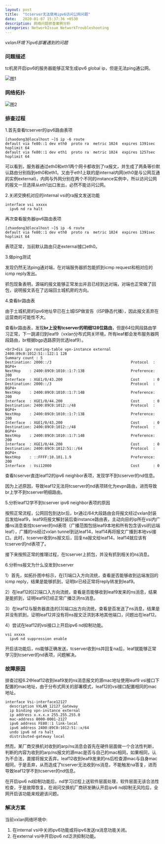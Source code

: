 ```yaml
---
layout: post
title:  "tcserver无法使用ipv6访问公网问题"
date:   2020-01-07 15:37:36 +0530
description: 网络问题排查案例分析
categories: NetworkIssue NetworkTroubleshooting
---
```


_vxlan环境下ipv6部署遇到的问题_

### 问题描述

tc机房开启ipv6的服务器能够正常生成ipv6 global ip，但是无法ping通公网。

![图1](https://raw.githubusercontent.com/NetprogDong/image_repo/master/image_blog/B3D4EC31-FF95-4824-BEF0-51912D263C37.png "图1")

### 网络拓扑

![图2](https://raw.githubusercontent.com/NetprogDong/image_repo/master/image_blog/995284BB-AEE3-4D2D-8AE9-884BC32DE4C3.png "图2")

### 排查过程

1.首先查看tcserver的ipv6路由表项

```
[zhaodong3@localhost ~]$ ip -6 route
default via fe80::1 dev eth0  proto ra  metric 1024  expires 1391sec hoplimit 64
default via fe80::1 dev eth1  proto ra  metric 1024  expires 1257sec hoplimit 64
```

可以看到，服务器通过eth0和eth1两个网卡都收到了ra报文，并生成了两条等价默认路由分别指到eth0和eth1。又由于eth1上联的是internal内网(eth0是与公网互通的实例external)，内网与外网分别在两个不同的instance实例中，所以访问公网的报文一旦选择从eth1出口发出，必然不能访问公网。

2.关闭交换机对应的internal vsi的ra报文发送功能

```
interface vsi xxxxx
  ipv6 nd ra halt
```

再次查看服务器ipv6路由表项

```
[zhaodong3@localhost ~]$ ip -6 route
default via fe80::1 dev eth0  proto ra  metric 1024  expires 1391sec hoplimit 64
```

表项正常，当前默认路由只走external接口eth0。

3.做ping测试

发现仍然无法ping通对端，在对端服务器抓包能抓到icmp request和相对应的icmp reply发出。

抓包现象表明，源端的报文能够正常发出并且已经到达对端，对端也正常做了回包，说明报文丢在了远端回土城机房的方向。

4.查看br路由表

由于土城机房的ipv6地址早已在土城ISP做宣告（ISP静态代播），因此报文丢弃在运营商的可能性不大。

查看br路由表，发现**br上没有tcserver的明细128位路由**，但是64位网段路由学习正常，下一跳递归到leaf9（vxlan分布式网关环境，所有leaf都会发布服务器网段路由，br根据bgp选路原则优选leaf9）。

```
<br3>dis ipv routing-table vpn-instance external 2400:89c0:1012:51::122:1 128
Summary count : 5
Destination: 2000::/3                                    Protocol  : BGP4+
NextHop    : 2400:89C0:1010::1:7:13B                     Preference: 200
Interface  : XGE1/0/43.200                               Cost      : 0
Destination: 2000::/3                                    Protocol  : BGP4+
NextHop    : 2400:89C0:1010::1:7:14B                     Preference: 200
Interface  : XGE1/0/44.200                               Cost      : 0
Destination: 2400:89C0:1012::/48                         Protocol  : BGP4+
NextHop    : 2400:89C0:1010::1:7:13B                     Preference: 200
Interface  : XGE1/0/43.200                               Cost      : 0
Destination: 2400:89C0:1012::/48                         Protocol  : BGP4+
NextHop    : 2400:89C0:1010::1:7:14B                     Preference: 200
Interface  : XGE1/0/44.200                               Cost      : 0
Destination: 2400:89C0:1012:51::/64                      Protocol  : BGP4+
NextHop    : ::FFFF:10.101.1.9                           Preference: 200
Interface  : Vsi12000                                    Cost      : 0
```

查看tcserver直连leaf12的ipv6 neighbor表项，发现学不到tcserver的nd信息。

因为上述原因，导致leaf12无法将tcserver的nd表项转化为evpn路由，进而导致br上学不到tcserver明细路由。

5.分析leaf12学不到tcserver ipv6 neighbor表项的原因

按照正常流程，公网回包到达br后，br通过/64大段路由会将报文经过vxlan封装后发给leaf9，leaf9将报文解封装后查instance路由表，主动向目的ip所在vsi内广播ns消息查找tcserver的nd表项（广播范围包括leaf9本地和所有包含该vsi的远端leaf），广播的ns经过vxlan tunnel到达leaf14，leaf14再将报文广播到本地vsi接口。此时，tcserver收到ns报文后，回复na报文给leaf14，leaf14就应该有tcserver的nd表项了。

接下来按照正常的推理过程，在tcserver上抓包，并没有抓到相关的ns消息。

6.分析ns报文为什么没发到tcserver

1）首先，如拓扑图中标示，在[1]端口入方向流统，查看是否能够收到远端发回的icmp reply，结果是能够抓到，证明br已经正常将reply转发到leaf9。

2）在leaf12的[2]端口入方向流统，查看是否能够收到leaf9发来的ns消息，结果是能抓到，证明leaf9已经正常广播泛洪ns消息。

3）在leaf12与服务器直连的[3]端口出方向流统，查看是否发送了ns消息，结果是并没有抓到，证明leaf12并没有将ns报文泛洪到本地其他端口，问题出在leaf12。

4）尝试在leaf12的vsi接口上开启ipv6 nd抑制功能。

```
vsi xxxxx
  ipv6 nd suppression enable
```

开启该功能后，ns能够正确发送，tcserver收到ns并回复na后，leaf就能够正常学习到tcserver的nd表项，问题解决。

### 故障原因

排查过程6.2中leaf12收到leaf9发的ns消息报文的源mac地址使用leaf9 vsi接口下配置的mac地址，由于分布式网关的部署模式，leaf12的vsi接口配置相同的mac地址。

```
interface Vsi-interface12127
  description VXLAN_12127_Gateway
  ip binding vpn-instance external
  ip address x.x.x.x 255.255.255.0
  mac-address 0000-0001-2127
  ipv6 address FE80::1 link-local
  ipv6 address 2400:89C0:1012:51::x/64
  undo ipv6 nd ra halt
  distributed-gateway local
```

然而，某厂商交换机对收到的arp/ns消息会首先在硬件层面做一个合法性判断，判断的内容为收到的arp/ns报文的源mac是否与自己的mac相同，如果相同，认为不合法，直接将报文丢弃。leaf12收到leaf9发来的ns后检查源mac与自身mac相同，于是丢弃，从而造成了tcserver无法收到ns消息，不能触发na答复，进而导致leaf12学不到tcserver的nd信息。

在开启ipv6 nd抑制功能后，nd学习过程上送软件层面处理，软件层面无该合法性检查，于是故障恢复。在询问交换机厂商研发确认开启ipv6 nd抑制无风险后，全网开启该功能来规避该问题。

### 解决方案

当前vxlan网络环境中:

1. 在internal vsi中关闭ipv6功能或将ipv6发送ra消息功能关闭。
2. 在external vsi中开启ipv6 nd泛洪抑制功能。
